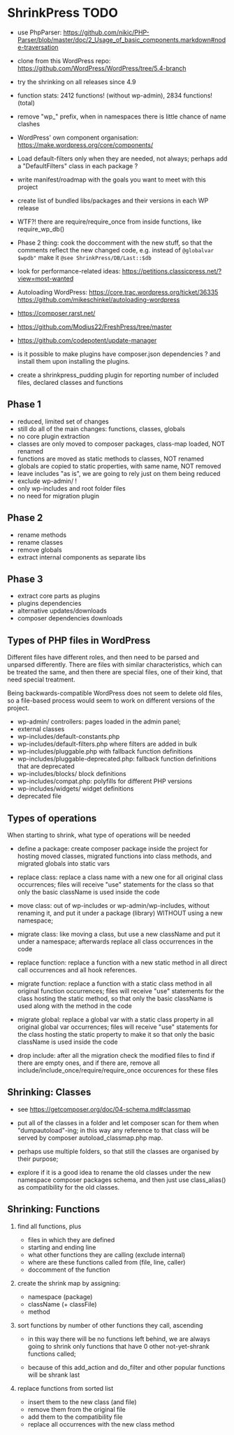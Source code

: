 # ShrinkPress TODO

* use PhpParser: https://github.com/nikic/PHP-Parser/blob/master/doc/2_Usage_of_basic_components.markdown#node-traversation

* clone from this WordPress repo: https://github.com/WordPress/WordPress/tree/5.4-branch

* try the shrinking on all releases since 4.9

* function stats: 2412 functions! (without wp-admin), 2834 functions! (total)

* remove "wp_" prefix, when in namespaces there is little chance of name clashes

* WordPress' own component organisation: https://make.wordpress.org/core/components/

* Load default-filters only when they are needed, not always; perhaps add a "DefaultFilters" class in each package ?

* write manifest/roadmap with the goals you want to meet with this project

* create list of bundled libs/packages and their versions in each WP release

* WTF?! there are require/require_once from inside functions, like require_wp_db()

* Phase 2 thing: cook the doccomment with the new stuff, so that the comments reflect the new changed code, e.g. instead of `@globalvar $wpdb"` make it `@see ShrinkPress/DB/Last::$db`

* look for performance-related ideas: https://petitions.classicpress.net/?view=most-wanted

* Autoloading WordPress:
	https://core.trac.wordpress.org/ticket/36335
	https://github.com/mikeschinkel/autoloading-wordpress

* https://composer.rarst.net/
* https://github.com/Modius22/FreshPress/tree/master
* https://github.com/codepotent/update-manager

* is it possible to make plugins have composer.json dependencies ? and install them upon installing the plugins.

* create a shrinkpress_pudding plugin for reporting number of included files, declared classes and functions 

## Phase 1

* reduced, limited set of changes
* still do all of the main changes: functions, classes, globals
* no core plugin extraction
* classes are only moved to composer packages, class-map loaded, NOT renamed
* functions are moved as static methods to classes, NOT renamed
* globals are copied to static properties, with same name, NOT removed
* leave includes "as is", we are going to rely just on them being reduced
* exclude wp-admin/ !
* only wp-includes and root folder files
* no need for migration plugin

## Phase 2

* rename methods
* rename classes
* remove globals
* extract internal components as separate libs

## Phase 3

* extract core parts as plugins
* plugins dependencies
* alternative updates/downloads
* composer dependencies downloads

## Types of PHP files in WordPress

Different files have different roles, and then need to be parsed and unparsed
differently. There are files with similar characteristics, which can be treated
the same, and then there are special files, one of their kind, that need special
treatment.

Being backwards-compatible WordPress does not seem to delete old files, so a
file-based process would seem to work on different versions of the project.

* wp-admin/ controllers: pages loaded in the admin panel;
* external classes
* wp-includes/default-constants.php
* wp-includes/default-filters.php where filters are added in bulk
* wp-includes/pluggable.php with fallback function definitions
* wp-includes/pluggable-deprecated.php: fallback function definitions that are deprecated
* wp-includes/blocks/ block definitions
* wp-includes/compat.php: polyfills for different PHP versions
* wp-includes/widgets/ widget definitions
* deprecated file

## Types of operations

When starting to shrink, what type of operations will be needed

* define a package: create composer package inside the project for hosting moved classes, migrated functions into class methods, and migrated globals into static vars

* replace class: replace a class name with a new one for all original class occurrences; files will receive "use" statements for the class so that only the basic className is used inside the code

* move class: out of wp-includes or wp-admin/wp-includes, without renaming it, and put it under a package (library) WITHOUT using a new namespace;

* migrate class: like moving a class, but use a new className and put it under a namespace; afterwards replace all class occurrences in the code

* replace function: replace a function with a new static method in all direct call occurrences and all hook references.

* migrate function: replace a function with a static class method in all original function occurrences; files will receive "use" statements for the class hosting the static method, so that only the basic className is used along with the method in the code

* migrate global: replace a global var with a static class property in all original global var occurrences; files will receive "use" statements for the class hosting the static property to make it so that only the basic className is used inside the code

* drop include: after all the migration check the modified files to find if there are empty ones, and if there are, remove all include/include_once/require/require_once occurences for these files

## Shrinking: Classes

- see https://getcomposer.org/doc/04-schema.md#classmap

- put all of the classes in a folder and let composer scan for them when "dumpautoload"-ing; in this way any reference to that class will be served by composer autoload_classmap.php map.

- perhaps use multiple folders, so that still the classes are organised by their purpose;

- explore if it is a good idea to rename the old classes under the new namespace composer packages schema, and then just use class_alias() as compatibility for the old classes.

## Shrinking: Functions  

1. find all functions, plus

	+ files in which they are defined
	+ starting and ending line
	+ what other functions they are calling (exclude internal)
	+ where are these functions called from (file, line, caller)
	+ doccomment of the function

2. create the shrink map by assigning:

	* namespace (package)
	* className (+ classFile)
	* method

3. sort functions by number of other functions they call, ascending

	- in this way there will be no functions left behind, we are
	always going to shrink only functions that have 0 other
	not-yet-shrank functions called;

	- because of this add_action and do_filter and other popular
	functions will be shrank last

4. replace functions from sorted list

	- insert them to the new class (and file)
	- remove them from the original file
	- add them to the compatibility file
	- replace all occurrences with the new class method
